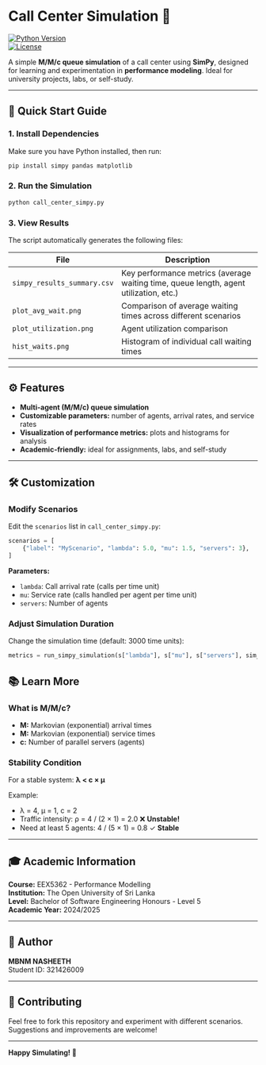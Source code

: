 # Call Center Simulation 🚀

[![Python Version](https://img.shields.io/badge/python-3.10%2B-blue)](https://www.python.org/)  
[![License](https://img.shields.io/badge/license-MIT-green)](LICENSE)

A simple **M/M/c queue simulation** of a call center using **SimPy**, designed for learning and experimentation in **performance modeling**. Ideal for university projects, labs, or self-study.

---

## 🔧 Quick Start Guide

### 1. Install Dependencies
Make sure you have Python installed, then run:

```bash
pip install simpy pandas matplotlib
```

### 2. Run the Simulation

```bash
python call_center_simpy.py
```

### 3. View Results
The script automatically generates the following files:

| File | Description |
|------|-------------|
| `simpy_results_summary.csv` | Key performance metrics (average waiting time, queue length, agent utilization, etc.) |
| `plot_avg_wait.png` | Comparison of average waiting times across different scenarios |
| `plot_utilization.png` | Agent utilization comparison |
| `hist_waits.png` | Histogram of individual call waiting times |

---

## ⚙ Features

- **Multi-agent (M/M/c) queue simulation**
- **Customizable parameters:** number of agents, arrival rates, and service rates
- **Visualization of performance metrics:** plots and histograms for analysis
- **Academic-friendly:** ideal for assignments, labs, and self-study

---

## 🛠 Customization

### Modify Scenarios
Edit the `scenarios` list in `call_center_simpy.py`:

```python
scenarios = [
    {"label": "MyScenario", "lambda": 5.0, "mu": 1.5, "servers": 3},
]
```

**Parameters:**
- `lambda`: Call arrival rate (calls per time unit)
- `mu`: Service rate (calls handled per agent per time unit)
- `servers`: Number of agents

### Adjust Simulation Duration
Change the simulation time (default: 3000 time units):

```python
metrics = run_simpy_simulation(s["lambda"], s["mu"], s["servers"], sim_time=5000)
```

## 📚 Learn More

### What is M/M/c?
- **M:** Markovian (exponential) arrival times
- **M:** Markovian (exponential) service times
- **c:** Number of parallel servers (agents)

### Stability Condition
For a stable system: **λ < c × μ**

Example:
- λ = 4, μ = 1, c = 2
- Traffic intensity: ρ = 4 / (2 × 1) = 2.0 ❌ **Unstable!**
- Need at least 5 agents: 4 / (5 × 1) = 0.8 ✓ **Stable**

---

## 🎓 Academic Information

**Course:** EEX5362 - Performance Modelling  
**Institution:** The Open University of Sri Lanka  
**Level:** Bachelor of Software Engineering Honours - Level 5  
**Academic Year:** 2024/2025

---

## 👤 Author

**MBNM NASHEETH**  
Student ID: 321426009

---

## 🤝 Contributing

Feel free to fork this repository and experiment with different scenarios. Suggestions and improvements are welcome!

---


**Happy Simulating! 🎉**
